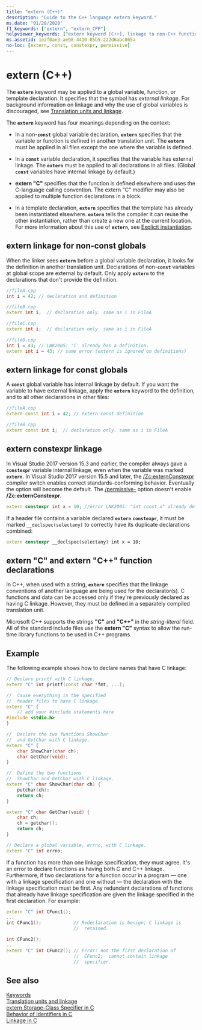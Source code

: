 ```yaml
---
title: "extern (C++)"
description: "Guide to the C++ language extern keyword."
ms.date: "01/28/2020"
f1_keywords: ["extern", "extern_CPP"]
helpviewer_keywords: ["extern keyword [C++], linkage to non-C++ functions", "declarations, external", "external linkage, extern modifier"]
ms.assetid: 1e2f0ae3-ae98-4410-85b5-222d6abc865a
no-loc: [extern, const, constexpr, permissive]
---
```

# extern (C++)

The **`extern`** keyword may be applied to a global variable, function, or template declaration. It specifies that the symbol has *external linkage*. For background information on linkage and why the use of global variables is discouraged, see [Translation units and linkage](program-and-linkage-cpp.md).

The **`extern`** keyword has four meanings depending on the context:

- In a non-**`const`** global variable declaration, **`extern`** specifies that the variable or function is defined in another translation unit. The **`extern`** must be applied in all files except the one where the variable is defined.

- In a **`const`** variable declaration, it specifies that the variable has external linkage. The **`extern`** must be applied to all declarations in all files. (Global **`const`** variables have internal linkage by default.)

- **extern "C"** specifies that the function is defined elsewhere and uses the C-language calling convention. The extern "C" modifier may also be applied to multiple function declarations in a block.

- In a template declaration, **`extern`** specifies that the template has already been instantiated elsewhere. **`extern`** tells the compiler it can reuse the other instantiation, rather than create a new one at the current location. For more information about this use of **`extern`**, see [Explicit instantiation](explicit-instantiation.md).

## extern linkage for non-const globals

When the linker sees **`extern`** before a global variable declaration, it looks for the definition in another translation unit. Declarations of non-**`const`** variables at global scope are external by default. Only apply **`extern`** to the declarations that don't provide the definition.

```cpp
//fileA.cpp
int i = 42; // declaration and definition

//fileB.cpp
extern int i;  // declaration only. same as i in FileA

//fileC.cpp
extern int i;  // declaration only. same as i in FileA

//fileD.cpp
int i = 43; // LNK2005! 'i' already has a definition.
extern int i = 43; // same error (extern is ignored on definitions)
```

## extern linkage for const globals

A **`const`** global variable has internal linkage by default. If you want the variable to have external linkage, apply the **`extern`** keyword to the definition, and to all other declarations in other files:

```cpp
//fileA.cpp
extern const int i = 42; // extern const definition

//fileB.cpp
extern const int i;  // declaration only. same as i in FileA
```

## extern constexpr linkage

In Visual Studio 2017 version 15.3 and earlier, the compiler always gave a **`constexpr`** variable internal linkage, even when the variable was marked **`extern`**. In Visual Studio 2017 version 15.5 and later, the [/Zc:externConstexpr](../build/reference/zc-externconstexpr.md) compiler switch enables correct standards-conforming behavior. Eventually the option will become the default. The [/permissive-](../build/reference/permissive-standards-conformance.md) option doesn't enable **/Zc:externConstexpr**.

```cpp
extern constexpr int x = 10; //error LNK2005: "int const x" already defined
```

If a header file contains a variable declared **`extern`** **`constexpr`**, it must be marked `__declspec(selectany)` to correctly have its duplicate declarations combined:

```cpp
extern constexpr __declspec(selectany) int x = 10;
```

## extern "C" and extern "C++" function declarations

In C++, when used with a string, **`extern`** specifies that the linkage conventions of another language are being used for the declarator(s). C functions and data can be accessed only if they're previously declared as having C linkage. However, they must be defined in a separately compiled translation unit.

Microsoft C++ supports the strings **"C"** and **"C++"** in the *string-literal* field. All of the standard include files use the **extern "C"** syntax to allow the run-time library functions to be used in C++ programs.

## Example

The following example shows how to declare names that have C linkage:

```cpp
// Declare printf with C linkage.
extern "C" int printf(const char *fmt, ...);

//  Cause everything in the specified
//  header files to have C linkage.
extern "C" {
    // add your #include statements here
#include <stdio.h>
}

//  Declare the two functions ShowChar
//  and GetChar with C linkage.
extern "C" {
    char ShowChar(char ch);
    char GetChar(void);
}

//  Define the two functions
//  ShowChar and GetChar with C linkage.
extern "C" char ShowChar(char ch) {
    putchar(ch);
    return ch;
}

extern "C" char GetChar(void) {
    char ch;
    ch = getchar();
    return ch;
}

// Declare a global variable, errno, with C linkage.
extern "C" int errno;
```

If a function has more than one linkage specification, they must agree. It's an error to declare functions as having both C and C++ linkage. Furthermore, if two declarations for a function occur in a program — one with a linkage specification and one without — the declaration with the linkage specification must be first. Any redundant declarations of functions that already have linkage specification are given the linkage specified in the first declaration. For example:

```cpp
extern "C" int CFunc1();
...
int CFunc1();            // Redeclaration is benign; C linkage is
                         //  retained.

int CFunc2();
...
extern "C" int CFunc2(); // Error: not the first declaration of
                         //  CFunc2;  cannot contain linkage
                         //  specifier.
```

## See also

[Keywords](../cpp/keywords-cpp.md)\
[Translation units and linkage](program-and-linkage-cpp.md)\
[extern Storage-Class Specifier in C](../c-language/extern-storage-class-specifier.md)\
[Behavior of Identifiers in C](../c-language/behavior-of-identifiers.md)\
[Linkage in C](../c-language/linkage.md)
